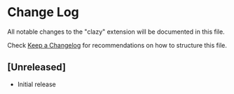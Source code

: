 # Change Log

All notable changes to the "clazy" extension will be documented in this file.

Check [Keep a Changelog](http://keepachangelog.com/) for recommendations on how to structure this file.

## [Unreleased]

- Initial release
